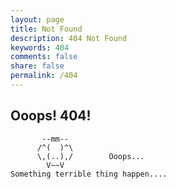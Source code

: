 ```yaml
---
layout: page
title: Not Found
description: 404 Not Found
keywords: 404
comments: false
share: false
permalink: /404
---
```


## Ooops! 404! 


```
       --mm--
      /^(  )^\
      \,(..),/        Ooops...
        V~~V                     
Something terrible thing happen....
```